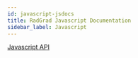 ```yaml
---
id: javascript-jsdocs
title: RadGrad Javascript Documentation
sidebar_label: Javascript
---
```


[Javascript API](https://philipmjohnson.gitbooks.io/radgrad-manual/content/api/jsdocs/)
